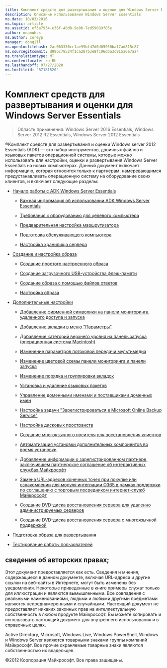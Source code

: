```yaml
---
title: Комплект средств для развертывания и оценки для Windows Server Essentials
description: Описание использования Windows Server Essentials
ms.date: 10/03/2016
ms.topic: article
ms.assetid: ef3a7934-e36f-40d8-9e0b-7ed59089f85e
author: nnamuhcs
ms.author: coreyp
manager: dongill
ms.openlocfilehash: 2ac063330cc1ae99bfd7d0d65950ba17ad815c87
ms.sourcegitcommit: d99bc78524f1ca287b3e8fc06dba3c915a6e7a24
ms.translationtype: MT
ms.contentlocale: ru-RU
ms.lasthandoff: 07/27/2020
ms.locfileid: "87181520"
---
```

# <a name="assessment-and-deployment-kit-for-windows-server-essentials"></a>Комплект средств для развертывания и оценки для Windows Server Essentials

>Область применения: Windows Server 2016 Essentials, Windows Server 2012 R2 Essentials, Windows Server 2012 Essentials

&reg;Комплект средств для развертывания и оценки Windows server 2012 Essentials (ADK) — это набор инструментов, двоичных файлов и языковых пакетов операционной системы, которые можно использовать для настройки, оценки и развертывания Windows Server Essentials на новых компьютерах. Данный документ включает информацию, которая относится только к партнерам, намеревающимся предустанавливать операционную систему на оборудование своих клиентов, и включает следующие разделы:


-   [Начало работы с ADK Windows Server Essentials](Getting-Started-with-the-Windows-Server-Essentials-ADK.md)

    -   [Важная информация об использовании ADK Windows Server Essentials](Important-Information-for-Using-the-Windows-Server-Essentials-ADK.md)

    -   [Требования к оборудованию для целевого компьютера](Hardware-Requirements-for-the-Target-Computer.md)

    -   [Предварительная настройка маршрутизатора](Preconfiguring-a-Router.md)

    -   [Подготовка обслуживающего компьютера](Prepare-the-Technician-Computer.md)

    -   [Настройка хранилища сервера](Configure-Server-Storage.md)

-   [Создание и настройка образа](Creating-and-Customizing-the-Image.md)

    -   [Создание простого настроенного образа](Create-a-Simple-Customized-Image.md)

    -   [Создание загрузочного USB-устройства флэш-памяти](Create-a-Bootable-USB-Flash-Drive.md)

    -   [Создание образа с помощью файлов ответов](Create-an-Image-By-Using-Answer-Files.md)

    -   [Настройка образа](Customize-the-Image.md)

-   [Дополнительные настройки](Additional-Customizations.md)

    -   [Добавление фирменной символики на панели мониторинга, удаленного доступа и запуска](Add-Branding-to-the-Dashboard--Remote-Web-Access--and-Launchpad.md)

    -   [Добавление вкладки в меню "Параметры"](Add-a-Tab-to-Settings.md)

    -   [Добавление категорий верхнего уровня на панель запуска (операционная система Macintosh)](Add-Top-Level-Categories-to-the-Launchpad--Macintosh-Operating-System-.md)

    -   [Изменение параметров потоковой передачи мультимедиа](Change-Media-Streaming-Settings.md)

    -   [Изменение цветовой схемы панели мониторинга и панели запуска](Change-the-Color-Scheme-of-the-Dashboard-and-Launchpad.md)

    -   [Изменение порядка и группировки вкладок](Change-the-Order-and-Grouping-of-Tabs.md)

    -   [Установка и удаление языковых пакетов](Install-or-Remove-Language-Packs.md)

    -   [Управление доменными именами и поставщиками доменных имен](Manage-Domain-Names-and-Domain-Name-Providers.md)

    -   [Настройка задачи "Зарегистрироваться в Microsoft Online Backup Service"](Customize-Sign-Up-for-Microsoft-Online-Backup-Service-task.md)

    -   [Настройка дисковых пространств](Customize-Storage-Spaces.md)

    -   [Создание многоязычного носителя для восстановления клиентов](Build-Multi-Language-Client-Restore-Media.md)

    -   [Автоматизация установки дополнительных компонентов во время установки](Automate-Installation-of-Add-Ins-During-Setup.md)

    -   [Добавление информации о зарегистрированном партнере, заключившем партнерское соглашение об интерактивных службах Майкрософт](Add-Microsoft-Online-Service-Partner-Agreement-Partner-of-Record-Information.md)

    -   [Замена URL-адресов конечных точек при покупке или ознакомлении для модуля интеграции O365 в рамках поддержки по соглашению с торговым посредником интернет-служб Майкрософт](Replace-O365-Integration-Module-Buy-Try-Endpoint-URL-in-Support-of-Microsoft-Online-Service-Reseller-Agreement.md)

    -   [Создание DVD-диска восстановления сервера для удаленно администрируемых серверов](Create-a-Server-Recovery-DVD-for-Remotely-Administered-Servers.md)

    -   [Создание DVD-диска восстановления сервера с многоязычной поддержкой](Create-a-Server-Recovery-DVD-for-Multi-Language-Support.md)

-   [Подготовка образа для развертывания](Preparing-the-Image-for-Deployment.md)

-   [Тестирование работы пользователей](Testing-the-Customer-Experience.md)


## <a name="copyright-information"></a>сведения об авторских правах;
 Этот документ предоставляется как есть. Сведения и мнения, содержащиеся в данном документе, включая URL-адреса и другие ссылки на веб-сайты в Интернете, могут быть изменены без уведомления. Некоторые приведенные в книге примеры служат только для иллюстрации и являются вымышленными. Все совпадения с реальными наименованиями, людьми и любыми другими предметами являются непреднамеренными и случайными. Настоящий документ не предоставляет никаких законных прав на интеллектуальную собственность в любом продукте Майкрософт. Вы можете копировать и использовать настоящий документ для внутреннего использования и в справочных целях.

 Active Directory, Microsoft, Windows Live, Windows PowerShell, Windows и Windows Server являются товарными знаками группы компаний Майкрософт. Все прочие охраняемые товарные знаки являются собственностью их владельцев.

 &copy;2012 Корпорация Майкрософт. Все права защищены.
